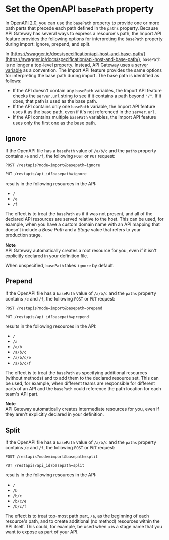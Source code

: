 # Set the OpenAPI `basePath` property<a name="api-gateway-import-api-basePath"></a>

In [OpenAPI 2\.0](https://github.com/OAI/OpenAPI-Specification/blob/master/versions/2.0.md), you can use the `basePath` property to provide one or more path parts that precede each path defined in the `paths` property\. Because API Gateway has several ways to express a resource's path, the Import API feature provides the following options for interpreting the `basePath` property during import: ignore, prepend, and split\.

In [https://swagger.io/docs/specification/api-host-and-base-path/](https://swagger.io/docs/specification/api-host-and-base-path/), `basePath` is no longer a top\-level property\. Instead, API Gateway uses a [server variable](https://github.com/OAI/OpenAPI-Specification/blob/master/versions/3.0.0.md#serverVariableObject) as a convention\. The Import API feature provides the same options for interpreting the base path during import\. The base path is identified as follows:
+ If the API doesn't contain any `basePath` variables, the Import API feature checks the `server.url` string to see if it contains a path beyond `"/"`\. If it does, that path is used as the base path\.
+ If the API contains only one `basePath` variable, the Import API feature uses it as the base path, even if it's not referenced in the `server.url`\.
+ If the API contains multiple `basePath` variables, the Import API feature uses only the first one as the base path\.

## Ignore<a name="api-gateway-import-api-basePath-ignore"></a>

If the OpenAPI file has a `basePath` value of `/a/b/c` and the `paths` property contains `/e` and `/f`, the following `POST` or `PUT` request: 

```
POST /restapis?mode=import&basepath=ignore
```



```
PUT /restapis/api_id?basepath=ignore
```

 results in the following resources in the API: 
+ `/`
+ `/e`
+ `/f`

 The effect is to treat the `basePath` as if it was not present, and all of the declared API resources are served relative to the host\. This can be used, for example, when you have a custom domain name with an API mapping that doesn't include a *Base Path* and a *Stage* value that refers to your production stage\. 

**Note**  
 API Gateway automatically creates a root resource for you, even if it isn't explicitly declared in your definition file\. 

 When unspecified, `basePath` takes `ignore` by default\. 

## Prepend<a name="api-gateway-import-api-basePath-prepend"></a>

 If the OpenAPI file has a `basePath` value of `/a/b/c` and the `paths` property contains `/e` and `/f`, the following `POST` or `PUT` request: 

```
POST /restapis?mode=import&basepath=prepend
```



```
PUT /restapis/api_id?basepath=prepend
```

 results in the following resources in the API: 
+ `/`
+ `/a`
+ `/a/b`
+ `/a/b/c`
+ `/a/b/c/e`
+ `/a/b/c/f`

 The effect is to treat the `basePath` as specifying additional resources \(without methods\) and to add them to the declared resource set\. This can be used, for example, when different teams are responsible for different parts of an API and the `basePath` could reference the path location for each team's API part\. 

**Note**  
 API Gateway automatically creates intermediate resources for you, even if they aren't explicitly declared in your definition\. 

## Split<a name="api-gateway-import-api-basePath-split"></a>

 If the OpenAPI file has a `basePath` value of `/a/b/c` and the `paths` property contains `/e` and `/f`, the following `POST` or `PUT` request: 

```
POST /restapis?mode=import&basepath=split
```



```
PUT /restapis/api_id?basepath=split
```

 results in the following resources in the API: 
+ `/`
+ `/b`
+ `/b/c`
+ `/b/c/e`
+ `/b/c/f`

 The effect is to treat top\-most path part, `/a`, as the beginning of each resource's path, and to create additional \(no method\) resources within the API itself\. This could, for example, be used when `a` is a stage name that you want to expose as part of your API\. 
